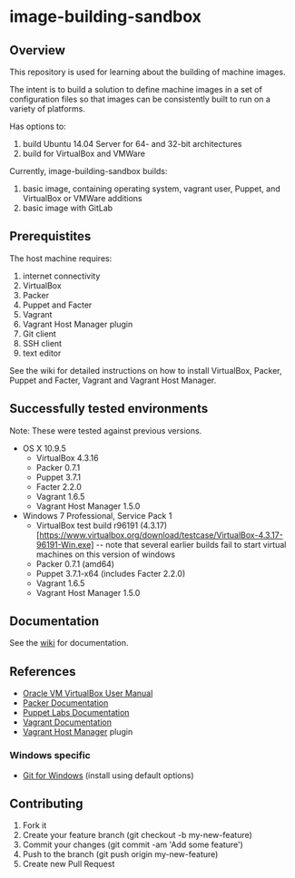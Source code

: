 image-building-sandbox
======================

Overview
--------

This repository is used for learning about the building of machine images.

The intent is to build a solution to define machine images in a set of configuration files so that images can be consistently built to run on a variety of platforms.

Has options to:
  1. build Ubuntu 14.04 Server for 64- and 32-bit architectures
  1. build for VirtualBox and VMWare

Currently, image-building-sandbox builds:
  1. basic image, containing operating system, vagrant user, Puppet, and VirtualBox or VMWare additions
  1. basic image with GitLab

Prerequistites
--------------

The host machine requires:
  1. internet connectivity
  1. VirtualBox
  1. Packer
  1. Puppet and Facter
  1. Vagrant 
  1. Vagrant Host Manager plugin
  1. Git client
  1. SSH client
  1. text editor

See the wiki for detailed instructions on how to install VirtualBox, Packer, Puppet and Facter, Vagrant and Vagrant Host Manager.

Successfully tested environments
--------------------------------

Note: These were tested against previous versions.

  * OS X 10.9.5
    * VirtualBox 4.3.16
    * Packer 0.7.1
    * Puppet 3.7.1
    * Facter 2.2.0
    * Vagrant 1.6.5
    * Vagrant Host Manager 1.5.0
  * Windows 7 Professional, Service Pack 1
    * VirtualBox test build r96191 (4.3.17) [https://www.virtualbox.org/download/testcase/VirtualBox-4.3.17-96191-Win.exe] -- note that several earlier builds fail to start virtual machines on this version of windows
    * Packer 0.7.1 (amd64)
    * Puppet 3.7.1-x64 (includes Facter 2.2.0)
    * Vagrant 1.6.5
    * Vagrant Host Manager 1.5.0

Documentation
-------------

See the [wiki](https://github.com/sutch/image-building-sandbox/wiki) for documentation.

References
----------

  * [Oracle VM VirtualBox User Manual](https://www.virtualbox.org/manual/UserManual.html)
  * [Packer Documentation](http://www.packer.io/docs)
  * [Puppet Labs Documentation](https://docs.puppetlabs.com/)
  * [Vagrant Documentation](https://docs.vagrantup.com/v2/)
  * [Vagrant Host Manager](https://github.com/smdahlen/vagrant-hostmanager) plugin

### Windows specific
  * [Git for Windows](http://msysgit.github.io/) (install using default options)

Contributing
------------

  1. Fork it
  1. Create your feature branch (git checkout -b my-new-feature)
  1. Commit your changes (git commit -am 'Add some feature')
  1. Push to the branch (git push origin my-new-feature)
  1. Create new Pull Request
